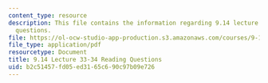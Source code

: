```yaml
---
content_type: resource
description: This file contains the information regarding 9.14 lecture 33-34 reading
  questions.
file: https://ol-ocw-studio-app-production.s3.amazonaws.com/courses/9-14-brain-structure-and-its-origins-spring-2014/b2c51457fd05ed3165c690c97b09e726_MIT9_14S14_Lec33-34ReadQue.pdf
file_type: application/pdf
resourcetype: Document
title: 9.14 Lecture 33-34 Reading Questions
uid: b2c51457-fd05-ed31-65c6-90c97b09e726
---
```


